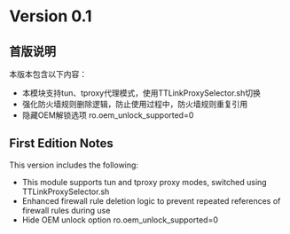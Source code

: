 # Version 0.1

## 首版说明

本版本包含以下内容：

- 本模块支持tun、tproxy代理模式，使用TTLinkProxySelector.sh切换
- 强化防火墙规则删除逻辑，防止使用过程中，防火墙规则重复引用
- 隐藏OEM解锁选项
  ro.oem_unlock_supported=0

## First Edition Notes

This version includes the following:

- This module supports tun and tproxy proxy modes, switched using TTLinkProxySelector.sh
- Enhanced firewall rule deletion logic to prevent repeated references of firewall rules during use
- Hide OEM unlock option
  ro.oem_unlock_supported=0
